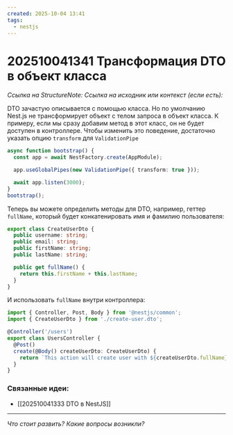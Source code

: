 ```yaml
---
created: 2025-10-04 13:41
tags:
  - nestjs
---
```

# 202510041341 Трансформация DTO в объект класса

*Ссылка на StructureNote:*
*Ссылка на исходник или контекст (если есть):* 

DTO зачастую описывается с помощью класса. Но по умолчанию Nest.js не трансформирует объект с телом запроса в объект класса. К примеру, если мы сразу добавим метод в этот класс, он не будет доступен в контроллере. Чтобы изменить это поведение, достаточно указать опцию `transform` для `ValidationPipe`

```ts
async function bootstrap() {
  const app = await NestFactory.create(AppModule);

  app.useGlobalPipes(new ValidationPipe({ transform: true }));

  await app.listen(3000);
}
bootstrap();
```

Теперь вы можете определить методы для DTO, например, геттер `fullName`, который будет конкатенировать имя и фамилию пользователя:

```ts
export class CreateUserDto {
  public username: string;
  public email: string;
  public firstName: string;
  public lastName: string;

  public get fullName() {
    return this.firstName + this.lastName;
  }
}
```

И использовать `fullName` внутри контроллера:

```ts
import { Controller, Post, Body } from '@nestjs/common';
import { CreateUserDto } from './create-user.dto';

@Controller('/users')
export class UsersController {
  @Post()
  create(@Body() createUserDto: CreateUserDto) {
    return `This action will create user with ${createUserDto.fullName} username`;
  }
}
```

### Связанные идеи:

* [[202510041333 DTO в NestJS]]
---

*Что стоит развить? Какие вопросы возникли?*
